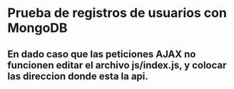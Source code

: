 # Prueba de registros de usuarios con MongoDB


## En dado caso que las peticiones AJAX no funcionen editar el archivo js/index.js, y colocar las direccion donde esta la api.